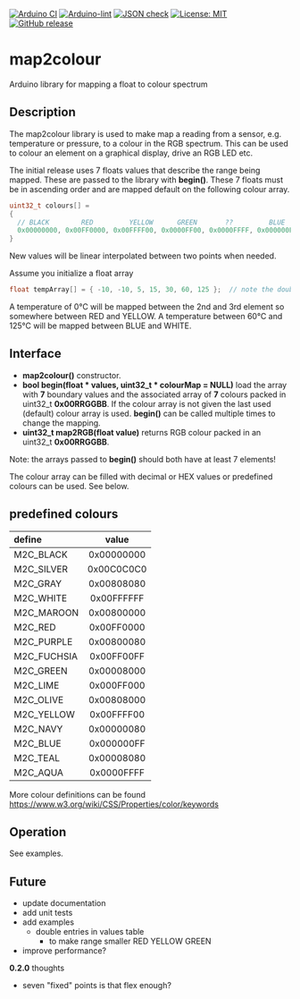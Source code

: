 
[![Arduino CI](https://github.com/RobTillaart/map2colour/workflows/Arduino%20CI/badge.svg)](https://github.com/marketplace/actions/arduino_ci)
[![Arduino-lint](https://github.com/RobTillaart/map2colour/actions/workflows/arduino-lint.yml/badge.svg)](https://github.com/RobTillaart/map2colour/actions/workflows/arduino-lint.yml)
[![JSON check](https://github.com/RobTillaart/map2colour/actions/workflows/jsoncheck.yml/badge.svg)](https://github.com/RobTillaart/map2colour/actions/workflows/jsoncheck.yml)
[![License: MIT](https://img.shields.io/badge/license-MIT-green.svg)](https://github.com/RobTillaart/map2colour/blob/master/LICENSE)
[![GitHub release](https://img.shields.io/github/release/RobTillaart/map2colour.svg?maxAge=3600)](https://github.com/RobTillaart/map2colour/releases)


# map2colour

Arduino library for mapping a float to colour spectrum


## Description

The map2colour library is used to make map a reading from a sensor, e.g. temperature or pressure, 
to a colour in the RGB spectrum. This can be used to colour an element on a graphical display, drive an RGB LED etc.

The initial release uses 7 floats values that describe the range being mapped. 
These are passed to the library with **begin()**. 
These 7 floats must be in ascending order and are mapped default on the following colour array.

```cpp
uint32_t colours[] = 
{
  // BLACK        RED         YELLOW      GREEN       ??         BLUE       WHITE
  0x00000000, 0x00FF0000, 0x00FFFF00, 0x0000FF00, 0x0000FFFF, 0x000000FF, 0x00FFFFFF
}
```

New values will be linear interpolated between two points when needed.

Assume you initialize a float array 
```cpp
float tempArray[] = { -10, -10, 5, 15, 30, 60, 125 };  // note the double -10
```
A temperature of 0°C will be mapped between the 2nd and 3rd element so somewhere 
between RED and YELLOW. 
A temperature between 60°C and 125°C will be mapped between BLUE and WHITE.


## Interface

- **map2colour()** constructor.
- **bool begin(float \* values, uint32_t \* colourMap = NULL)** load the array with **7** boundary values and
the associated array of **7** colours packed in uint32_t **0x00RRGGBB**. 
If the colour array is not given the last used (default) colour array is used.
**begin()** can be called multiple times to change the mapping.
- **uint32_t map2RGB(float value)** returns RGB colour packed in an uint32_t **0x00RRGGBB**.

Note: the arrays passed to **begin()** should both have at least 7 elements!

The colour array can be filled with decimal or HEX values or predefined colours can be used. See below.


## predefined colours

| define      | value      |
|:------------|:----------:|
| M2C_BLACK   | 0x00000000 |
| M2C_SILVER  | 0x00C0C0C0 |
| M2C_GRAY    | 0x00808080 |
| M2C_WHITE   | 0x00FFFFFF |
| M2C_MAROON  | 0x00800000 |
| M2C_RED     | 0x00FF0000 |
| M2C_PURPLE  | 0x00800080 |
| M2C_FUCHSIA | 0x00FF00FF |
| M2C_GREEN   | 0x00008000 |
| M2C_LIME    | 0x000FF000 |
| M2C_OLIVE   | 0x00808000 |
| M2C_YELLOW  | 0x00FFFF00 |
| M2C_NAVY    | 0x00000080 |
| M2C_BLUE    | 0x000000FF |
| M2C_TEAL    | 0x00008080 |
| M2C_AQUA    | 0x0000FFFF |


More colour definitions can be found https://www.w3.org/wiki/CSS/Properties/color/keywords


## Operation

See examples.


## Future

- update documentation
- add unit tests
- add examples
  - double entries in values table
    - to make range smaller RED YELLOW GREEN
- improve performance?


**0.2.0** thoughts
- seven "fixed" points is that flex enough?


